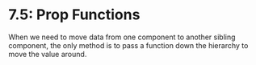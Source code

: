 # 7.5: Prop Functions

When we need to move data from one component to another sibling component, the only method is to pass a function down the hierarchy to move the value around.

